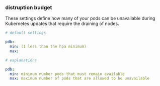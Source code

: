 
### distruption budget

These settings define how many of your pods can be unavailable during Kubernetes updates that require the draining of nodes.

```yaml
# default settings

pdb:
  min: (1 less than the hpa minimum)
  max:
```

```yaml
# explanations

pdb:
  min: minimum number pods that must remain available
  max: maximum number of pods that are allowed to be unavailable
```
